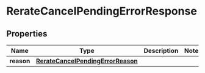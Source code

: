 # RerateCancelPendingErrorResponse

## Properties
Name | Type | Description | Notes
------------ | ------------- | ------------- | -------------
**reason** | [**RerateCancelPendingErrorReason**](RerateCancelPendingErrorReason.md) |  | 
